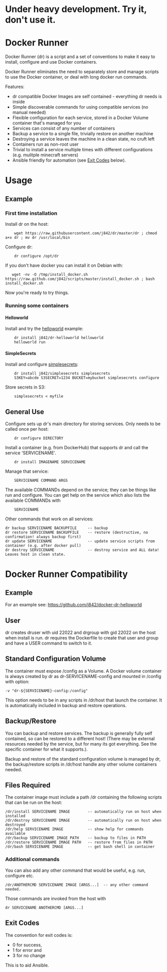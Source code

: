 # Under heavy development. Try it, don't use it.

# Docker Runner

Docker Runner (dr) is a script and a set of conventions to make it easy to install, 
configure and use Docker containers. 

Docker Runner eliminates the need to separately store and manage scripts to use the Docker container, 
or deal with long docker run commands.

Features:
* dr compatible Docker Images are self contained - everything dr needs is inside
* Simple discoverable commands for using compatible services (no manual needed)
* Flexible configuration for each service, stored in a Docker Volume container that's managed for you
* Services can consist of any number of containers
* Backup a service to a single file, trivially restore on another machine
* Destroying a service leaves the machine in a clean state, no cruft left
* Containers run as non-root user
* Trivial to install a service multiple times with different configurations (e.g. mulitple minecraft servers)
* Ansible friendly for automation (see [Exit Codes](https://github.com/j842/dr#exit-codes) below).

# Usage

## Example

### First time installation

Install dr on the host:
```
    wget https://raw.githubusercontent.com/j842/dr/master/dr ; chmod a+x dr ; mv dr /usr/local/bin
```

Configure dr:
```
    dr configure /opt/dr
```

If you don't have docker you can install it on Debian with:
```
   wget -nv -O /tmp/install_docker.sh https://raw.github.com/j842/scripts/master/install_docker.sh ; bash install_docker.sh
```

Now you're ready to try things.

### Running some containers

#### Helloworld

Install and try the [helloworld](https://github.com/j842/docker-dr-helloworld) example:
```
    dr install j842/dr-helloworld helloworld
    helloworld run
```

#### SimpleSecrets

Install and configure [simplesecrets](https://github.com/j842/docker-simplesecrets):
```
    dr install j842/simplesecrets simplesecrets
    S3KEY=abcde S3SECRET=1234 BUCKET=mybucket simplesecrets configure
```
    
Store secrets in S3:
```
    simplesecrets < myfile
```

## General Use

Configure sets up dr's main directory for storing services. Only needs to be called once per host:
```
    dr configure DIRECTORY
```

Install a container (e.g. from DockerHub) that supports dr and call the service 'SERVICENAME'.
```
    dr install IMAGENAME SERVICENAME
```

Manage that service:
```
    SERVICENAME COMMAND ARGS
```
The available COMMANDs depend on the service; they can be things like run and configure. You can get help on the service
which also lists the available COMMANDs with
```
    SERVICENAME
```

Other commands that work on all services:
```
dr backup SERVICENAME BACKUPFILE     -- backup
dr restore SERVICENAME BACKUPFILE    -- restore (destructive, no confirmation! always backup first)
dr update SERVICENAME                -- update service scripts from container (e.g. after docker pull)
dr destroy SERVICENAME               -- destroy service and ALL data! Leaves host in clean state.
```
   

# Docker Runner Compatibility

## Example

For an example see: https://github.com/j842/docker-dr-helloworld

## User

dr creates druser with uid 22022 and drgroup with gid 22022 on the host when install is run.
dr requires the Dockerfile to create that user and group and have a USER command to switch to it.

## Standard Configuration Volume

The container must expose /config as a Volume. A Docker volume container is always created by dr as
dr-SERVICENAME-config and mounted in /config with option:
```
-v "dr-${SERVICENAME}-config:/config" 
```
This option needs to be in any scripts in /dr/host that launch the container. It is automatically
included in backup and restore operations.

## Backup/Restore 
You can backup and restore services. The backup is generally fully self contained, so can be restored to a different host!
(There may be external resources needed by the service, but for many its got everything. See the specific container for what it supports.).

Backup and restore of the standard configuration volume is managed by dr, the backup/restore scripts in /dr/host handle any other volume containers needed.

## Files Required

The container image must include a path /dr containing the following scripts that can be run on the host:
```
/dr/install SERVICENAME IMAGE        -- automatically run on host when installed
/dr/destroy SERVICENAME IMAGE        -- automatically run on host when destroyed
/dr/help SERVICENAME IMAGE           -- show help for commands available
/dr/backup SERVICENAME IMAGE PATH    -- backup to files in PATH
/dr/restore SERVICENAME IMAGE PATH   -- restore from files in PATH
/dr/bash SERVICENAME IMAGE           -- get bash shell in container
```

### Additional commands

You can also add any other command that would be useful, e.g. run, configure etc.
```
/dr/ANOTHERCMD SERVICENAME IMAGE [ARGS...]  -- any other command needed.
```

Those commands are invoked from the host with
```
dr SERVICENAME ANOTHERCMD [ARGS...]
```

## Exit Codes

The convention for exit codes is:
* 0 for success,
* 1 for error and 
* 3 for no change 

This is to aid Ansible.